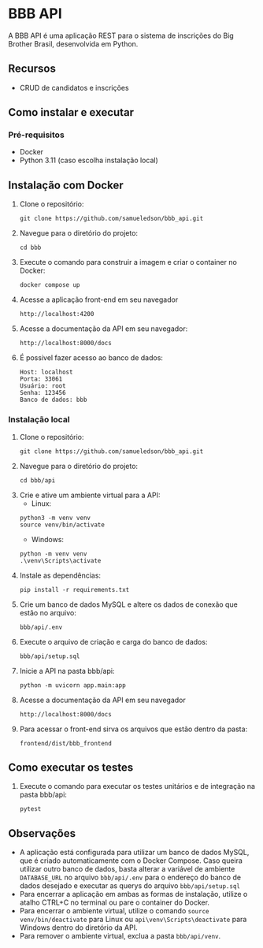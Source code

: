 # BBB API
A BBB API é uma aplicação REST para o sistema de inscrições do Big Brother Brasil, desenvolvida em Python.

## Recursos
- CRUD de candidatos e inscrições

## Como instalar e executar
### Pré-requisitos
- Docker
- Python 3.11 (caso escolha instalação local)

## Instalação com Docker
1. Clone o repositório:
    ```
    git clone https://github.com/samueledson/bbb_api.git
    ```
2. Navegue para o diretório do projeto:
    ```
    cd bbb
    ```
3. Execute o comando para construir a imagem e criar o container no Docker:
    ```
    docker compose up
    ```
4. Acesse a aplicação front-end em seu navegador
    ```
    http://localhost:4200
    ```
5. Acesse a documentação da API em seu navegador:
    ```
    http://localhost:8000/docs
    ```
6. É possivel fazer acesso ao banco de dados:
    ```
    Host: localhost
    Porta: 33061
    Usuário: root
    Senha: 123456
    Banco de dados: bbb
    ```

### Instalação local
1. Clone o repositório:
    ```
    git clone https://github.com/samueledson/bbb_api.git
    ```
2. Navegue para o diretório do projeto:
    ```
    cd bbb/api
    ```
3. Crie e ative um ambiente virtual para a API:
   - Linux:
    ```
    python3 -m venv venv
    source venv/bin/activate
    ```
   - Windows:
    ```
    python -m venv venv
    .\venv\Scripts\activate
    ```
4. Instale as dependências:
    ```
    pip install -r requirements.txt
    ```
5. Crie um banco de dados MySQL e altere os dados de conexão que estão no arquivo:
    ```
    bbb/api/.env
    ```  
6. Execute o arquivo de criação e carga do banco de dados:
    ```
    bbb/api/setup.sql
    ```  
5. Inicie a API na pasta bbb/api:
    ```
    python -m uvicorn app.main:app
    ```
6. Acesse a documentação da API em seu navegador
    ```
    http://localhost:8000/docs
    ```
7. Para acessar o front-end sirva os arquivos que estão dentro da pasta:
    ```
    frontend/dist/bbb_frontend
    ```   

## Como executar os testes

1. Execute o comando para executar os testes unitários e de integração na pasta bbb/api:
    ```
    pytest
    ```
   
## Observações

- A aplicação está configurada para utilizar um banco de dados MySQL, que é criado automaticamente com o Docker Compose.
Caso queira utilizar outro banco de dados, basta alterar a variável de ambiente `DATABASE_URL` no arquivo `bbb/api/.env` para o endereço do banco de dados desejado e executar as querys do arquivo `bbb/api/setup.sql`
- Para encerrar a aplicação em ambas as formas de instalação, utilize o atalho CTRL+C no terminal ou pare o container do Docker.
- Para encerrar o ambiente virtual, utilize o comando `source venv/bin/deactivate` para Linux ou `api\venv\Scripts\deactivate` para Windows dentro do diretório da API.
- Para remover o ambiente virtual, exclua a pasta `bbb/api/venv`.
